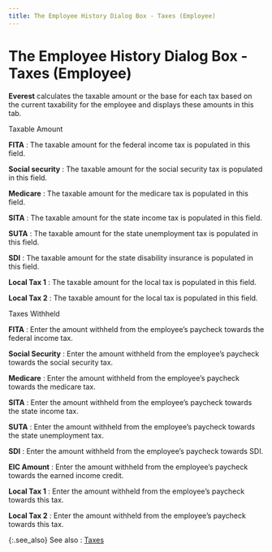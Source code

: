 ```yaml
---
title: The Employee History Dialog Box - Taxes (Employee)
---
```


# The Employee History Dialog Box - Taxes (Employee)


**Everest**  calculates the taxable amount or the base for each tax based on the current  taxability for the employee and displays these amounts in this tab.


Taxable Amount


**FITA**
: The taxable amount for the federal income tax is  populated in this field.


**Social security**
: The taxable amount for the social security tax is  populated in this field.


**Medicare**
: The taxable amount for the medicare tax is populated  in this field.


**SITA**
: The taxable amount for the state income tax is populated  in this field.


**SUTA**
: The taxable amount for the state unemployment tax  is populated in this field.


**SDI**
: The taxable amount for the state disability insurance  is populated in this field.


**Local Tax 1**
: The taxable amount for the local tax is populated  in this field.


**Local Tax 2**
: The taxable amount for the local tax is populated  in this field.


Taxes Withheld


**FITA**
: Enter the amount withheld from the employee’s paycheck  towards the federal income tax.


**Social Security**
: Enter the amount withheld from the employee’s paycheck  towards the social security tax.


**Medicare**
: Enter the amount withheld from the employee’s paycheck  towards the medicare tax.


**SITA**
: Enter the amount withheld from the employee’s paycheck  towards the state income tax.


**SUTA**
: Enter the amount withheld from the employee’s paycheck  towards the state unemployment tax.


**SDI**
: Enter the amount withheld from the employee’s paycheck  towards SDI.


**EIC Amount**
: Enter the amount withheld from the employee’s paycheck  towards the earned income credit.


**Local Tax 1**
: Enter the amount withheld from the employee’s paycheck  towards this tax.


**Local Tax 2**
: Enter the amount withheld from the employee’s paycheck  towards this tax.


{:.see_also}
See also
: [Taxes]({{site.prl_baseurl}}/setup/employee-history/taxes.html)
